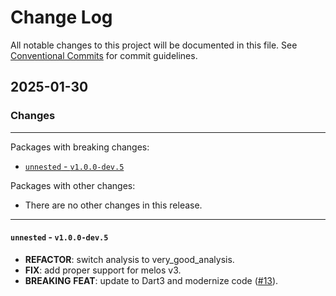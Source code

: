 # Change Log

All notable changes to this project will be documented in this file.
See [Conventional Commits](https://conventionalcommits.org) for commit guidelines.

## 2025-01-30

### Changes

---

Packages with breaking changes:

 - [`unnested` - `v1.0.0-dev.5`](#unnested---v100-dev5)

Packages with other changes:

 - There are no other changes in this release.

---

#### `unnested` - `v1.0.0-dev.5`

 - **REFACTOR**: switch analysis to very_good_analysis.
 - **FIX**: add proper support for melos v3.
 - **BREAKING** **FEAT**: update to Dart3 and modernize code ([#13](https://github.com/GregoryConrad/unnested/issues/13)).

